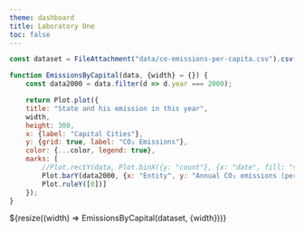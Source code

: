 ```yaml
---
theme: dashboard
title: Laboratory One
toc: false
---
```



<!-- Load and transform the data -->

```js
const dataset = FileAttachment("data/co-emissions-per-capita.csv").csv({typed: true});
```


<!-- Bar Plot 1 using year -->

```js
function EmissionsByCapital(data, {width} = {}) {
    const data2000 = data.filter(d => d.year === 2000);

    return Plot.plot({
    title: "State and his emission in this year",
    width,
    height: 300,
    x: {label: "Capital Cities"},
    y: {grid: true, label: "CO₂ Emissions"},
    color: {...color, legend: true},
    marks: [
        //Plot.rectY(data, Plot.binX({y: "count"}, {x: "date", fill: "state", interval: "year", tip: true})),
        Plot.barY(data2000, {x: "Entity", y: "Annual CO₂ emissions (per capita)", fill: "capital", tip: true}),
        Plot.ruleY([0])]
    });
}
```

<div class="grid grid-cols-1">
  <div class="card">
    ${resize((width) => EmissionsByCapital(dataset, {width}))}
  </div>
</div>


<!-- Bar Plot 2 using decade -->

<!-- Bar Plot 3  -->

<!-- Bar Plot 4  -->

<!-- HeatMap Plot 5  -->
